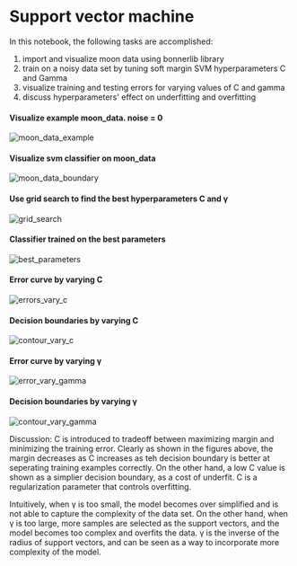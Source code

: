 # Support vector machine
In this notebook, the following tasks are accomplished:
1. import and visualize moon data using bonnerlib library
2. train on a noisy data set by tuning soft margin SVM hyperparameters C and Gamma
3. visualize training and testing errors for varying values of C and gamma
4. discuss hyperparameters' effect on underfitting and overfitting

#### Visualize example moon_data. noise = 0
![moon_data_example](https://github.com/yanb514/ML_svm/blob/master/images/moon_data_example.png)

#### Visualize svm classifier on moon_data
![moon_data_boundary](https://github.com/yanb514/ML_svm/blob/master/images/moon_data_boundary.png)

#### Use grid search to find the best hyperparameters C and γ
![grid_search](https://github.com/yanb514/ML_svm/blob/master/images/grid_search.png)

#### Classifier trained on the best parameters
![best_parameters](https://github.com/yanb514/ML_svm/blob/master/images/best_parameters.png)

#### Error curve by varying C
![errors_vary_c](https://github.com/yanb514/ML_svm/blob/master/images/errors_vary_c.png)

#### Decision boundaries by varying C
![contour_vary_c](https://github.com/yanb514/ML_svm/blob/master/images/contour_vary_c.png)

#### Error curve by varying γ
![error_vary_gamma](https://github.com/yanb514/ML_svm/blob/master/images/error_vary_gamma.png)

#### Decision boundaries by varying γ
![contour_vary_gamma](https://github.com/yanb514/ML_svm/blob/master/images/contour_vary_gamma.png)

Discussion: C is introduced to tradeoff between maximizing margin and minimizing the training error. Clearly as shown in the figures above, the margin decreases as C increases as teh decision boundary is better at seperating training examples correctly. On the other hand, a low C value is shown as a simplier decision boundary, as a cost of underfit. C is a regularization parameter that controls overfitting.

Intuitively, when  γ  is too small, the model becomes over simplified and is not able to capture the complexity of the data set. On the other hand, when  γ  is too large, more samples are selected as the support vectors, and the model becomes too complex and overfits the data.  γ  is the inverse of the radius of support vectors, and can be seen as a way to incorporate more complexity of the model.
